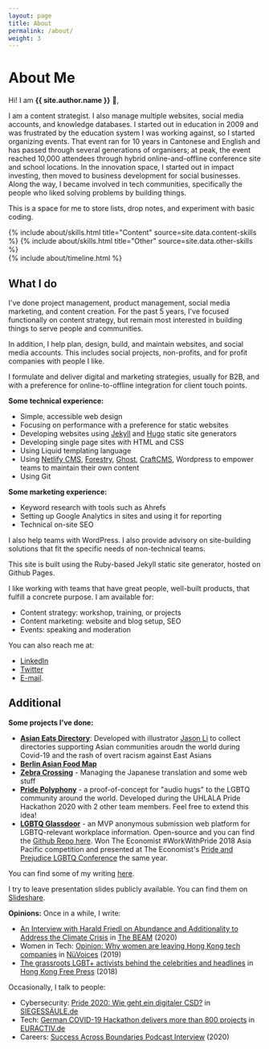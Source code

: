 ```yaml
---
layout: page
title: About
permalink: /about/
weight: 3
---
```


# **About Me**

Hi! I am **{{ site.author.name }}** :wave:,<br>

I am a content strategist. I also manage multiple websites, social media accounts, and knowledge databases. I started out in education in 2009 and was frustrated by the education system I was working against, so I started organizing events. That event ran for 10 years in Cantonese and English and has passed through several generations of organisers; at peak, the event reached 10,000 attendees through hybrid online-and-offline conference site and school locations. In the innovation space, I started out in impact investing, then moved to business development for social businesses. Along the way, I became involved in tech communities, specifically the people who liked solving problems by building things.

This is a space for me to store lists, drop notes, and experiment with basic coding. 

<div class="row">
{% include about/skills.html title="Content" source=site.data.content-skills %}
{% include about/skills.html title="Other" source=site.data.other-skills %}
</div>

<div class="row">
{% include about/timeline.html %}
</div>


## What I do

I've done project management, product management, social media marketing, and content creation. For the past 5 years, I've focused functionally on content strategy, but remain most interested in building things to serve people and communities.
 
In addition, I help plan, design, build, and maintain websites, and social media accounts. This includes social projects, non-profits, and for profit companies with people I like.
 
I formulate and deliver digital and marketing strategies, usually for B2B, and with a preference for online-to-offline integration for client touch points.

**Some technical experience:**
- Simple, accessible web design
- Focusing on performance with a preference for static websites
- Developing websites using [Jekyll](jekyllrb.com/) and [Hugo](https://gohugo.io/getting-started/quick-start/) static site generators 
- Developing single page sites with HTML and CSS
- Using Liquid templating language
- Using [Netlify CMS](https://www.netlifycms.org/), [Forestry](https://forestry.io/), [Ghost](https://ghost.org), [CraftCMS](https://craftcms.com), Wordpress to empower teams to maintain their own content
- Using Git 

**Some marketing experience:**
- Keyword research with tools such as Ahrefs
- Setting up Google Analytics in sites and using it for reporting
- Technical on-site SEO

I also help teams with WordPress. I also provide advisory on site-building solutions that fit the specific needs of non-technical teams.

This site is built using the Ruby-based Jekyll static site generator, hosted on Github Pages.

I like working with teams that have great people, well-built products, that fulfill a concrete purpose. I am available for:

- Content strategy: workshop, training, or projects
- Content marketing: website and blog setup, SEO
- Events: speaking and moderation 

You can also reach me at:
- [LinkedIn][linkedin]
- [Twitter][twitter]
- [E-mail](mailto:athen@piccoloportfolios.com).

## Additional 


**Some projects I've done:**
- [**Asian Eats Directory**](https://directory.foodcoop.asia/): Developed with illustrator [Jason Li](https://hongkonggong.com/) to collect directories supporting Asian communities aroudn the world during Covid-19 and the rash of overt racism against East Asians
- [**Berlin Asian Food Map**](https://tinyurl.com/berlinasianfood)
- [**Zebra Crossing**](https://github.com/narwhalacademy/zebra-crossing) - Managing the Japanese translation and some web stuff
- [**Pride Polyphony**](https://pride-polyphony.netlify.app/) - a proof-of-concept for "audio hugs" to the LGBTQ community around the world. Developed during the UHLALA Pride Hackathon 2020 with 2 other team members. Feel free to extend this idea!
- [**LGBTQ Glassdoor**](https://facebook.com/lgbtqglassdoor/) - an MVP anonymous submission web platform for LGBTQ-relevant workplace information. Open-source and you can find the [Github Repo here](https://github.com/oursky/lgbtq-glassdoor). Won The Economist #WorkWithPride 2018 Asia Pacific competition and presented at The Economist's [Pride and Prejudice LGBTQ Conference](https://prideandprejudice.economist.com/) the same year.

You can find some of my writing [here](https://shenchingtou.github.io/portfolio). 

I try to leave presentation slides publicly available. You can find them on [Slideshare](https://www.slideshare.net/AthenaLam/).

**Opinions:**
Once in a while, I write:
- [An Interview with Harald Friedl on Abundance and Additionality to Address the Climate Crisis](https://the-beam.com/circular-economy/an-interview-with-harald-friedl-on-abundance-and-additionality-to-address-the-climate-crisis/) in [The BEAM](https://the-beam.com/circular-economy/an-interview-with-harald-friedl-on-abundance-and-additionality-to-address-the-climate-crisis/) (2020)
- Women in Tech: [Opinion: Why women are leaving Hong Kong tech companies](https://nuvoices.com/2019/01/16/opinion-why-women-are-leaving-hong-kong-tech-companies/?fbclid=IwAR2aH9uroB3MrFZW7Am-4vXfxfmksAvmzs_zLZCNiLJBsKExf8Agz0IPd_I) in [NüVoices](https://nuvoices.com/2019/01/16/opinion-why-women-are-leaving-hong-kong-tech-companies/?fbclid=IwAR2aH9uroB3MrFZW7Am-4vXfxfmksAvmzs_zLZCNiLJBsKExf8Agz0IPd_I) (2019)
-  [The grassroots LGBT+ activists behind the celebrities and headlines](https://hongkongfp.com/2018/11/06/grassroots-lgbt-activists-behind-celebrities-headlines/) in [Hong Kong Free Press](https://hongkongfp.com/2018/11/06/grassroots-lgbt-activists-behind-celebrities-headlines/) (2018)


Occasionally, I talk to people:
- Cybersecurity: [Pride 2020: Wie geht ein digitaler CSD?](https://www.siegessaeule.de/magazin/pride-2020-wie-geht-ein-digitaler-csd/) in [SIEGESSÄULE.de](https://www.siegessaeule.de/magazin/pride-2020-wie-geht-ein-digitaler-csd/)
- Tech: [German COVID-19 Hackathon delivers more than 800 projects](https://www.euractiv.com/section/digital/news/german-covid19-hackathon-deliver-800-projects/) in [EURACTIV.de](https://www.euractiv.com/section/digital/news/german-covid19-hackathon-deliver-800-projects/)
- Careers: [Success Across Boundaries Podcast Interview](https://soundcloud.com/successacrossboundaries/athena-lam) (2020)

[linkedin]: https://www.linkedin.com/in/athenaylam/
[twitter]:   https://twitter.com/shenchingtou
[jekyll-gh]: https://github.com/shenchingtou/